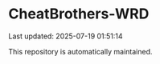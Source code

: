 # CheatBrothers-WRD

Last updated: 2025-07-19 01:51:14

This repository is automatically maintained.
